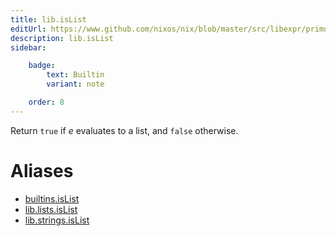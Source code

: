 ```yaml
---
title: lib.isList
editUrl: https://www.github.com/nixos/nix/blob/master/src/libexpr/primops.cc
description: lib.isList
sidebar:

    badge:
        text: Builtin
        variant: note

    order: 8
---
```


Return `true` if *e* evaluates to a list, and `false` otherwise.


# Aliases

- [builtins.isList](reference/builtins/builtins-isList)
- [lib.lists.isList](reference/lib/lists/lib-lists-isList)
- [lib.strings.isList](reference/lib/strings/lib-strings-isList)


